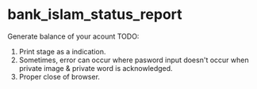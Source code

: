 # bank_islam_status_report
Generate balance of your acount
TODO:
1. Print stage as a indication.
2. Sometimes, error can occur where pasword input doesn't occur when private image & private word is acknowledged.
3. Proper close of browser.
